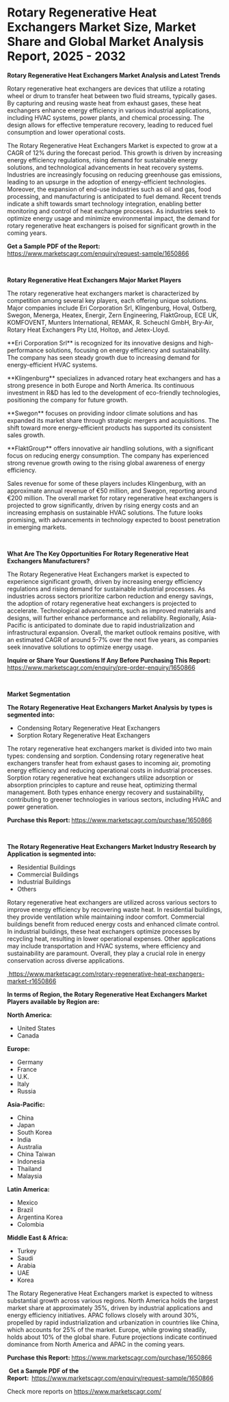 <p><h1>Rotary Regenerative Heat Exchangers Market Size, Market Share and Global Market Analysis Report, 2025 - 2032</h1></p><p><strong>Rotary Regenerative Heat Exchangers Market Analysis and Latest Trends</strong></p>
<p><p>Rotary regenerative heat exchangers are devices that utilize a rotating wheel or drum to transfer heat between two fluid streams, typically gases. By capturing and reusing waste heat from exhaust gases, these heat exchangers enhance energy efficiency in various industrial applications, including HVAC systems, power plants, and chemical processing. The design allows for effective temperature recovery, leading to reduced fuel consumption and lower operational costs.</p><p>The Rotary Regenerative Heat Exchangers Market is expected to grow at a CAGR of 12% during the forecast period. This growth is driven by increasing energy efficiency regulations, rising demand for sustainable energy solutions, and technological advancements in heat recovery systems. Industries are increasingly focusing on reducing greenhouse gas emissions, leading to an upsurge in the adoption of energy-efficient technologies. Moreover, the expansion of end-use industries such as oil and gas, food processing, and manufacturing is anticipated to fuel demand. Recent trends indicate a shift towards smart technology integration, enabling better monitoring and control of heat exchange processes. As industries seek to optimize energy usage and minimize environmental impact, the demand for rotary regenerative heat exchangers is poised for significant growth in the coming years.</p></p>
<p><strong>Get a Sample PDF of the Report:&nbsp;</strong> <a href="https://www.marketscagr.com/enquiry/request-sample/1650866?utm_campaign=2468&utm_medium=2&utm_source=Github&utm_content=ia&utm_term=23032025&utm_id=rotary-regenerative-heat-exchangers">https://www.marketscagr.com/enquiry/request-sample/1650866</a></p>
<p>&nbsp;</p>
<p><strong>Rotary Regenerative Heat Exchangers Major Market Players</strong></p>
<p><p>The rotary regenerative heat exchangers market is characterized by competition among several key players, each offering unique solutions. Major companies include Eri Corporation Srl, Klingenburg, Hoval, Ostberg, Swegon, Menerga, Heatex, Energir, Zern Engineering, FlaktGroup, ECE UK, KOMFOVENT, Munters International, REMAK, R. Scheuchl GmbH, Bry-Air, Rotary Heat Exchangers Pty Ltd, Holtop, and Jetex-Lloyd.</p><p>**Eri Corporation Srl** is recognized for its innovative designs and high-performance solutions, focusing on energy efficiency and sustainability. The company has seen steady growth due to increasing demand for energy-efficient HVAC systems.</p><p>**Klingenburg** specializes in advanced rotary heat exchangers and has a strong presence in both Europe and North America. Its continuous investment in R&D has led to the development of eco-friendly technologies, positioning the company for future growth.</p><p>**Swegon** focuses on providing indoor climate solutions and has expanded its market share through strategic mergers and acquisitions. The shift toward more energy-efficient products has supported its consistent sales growth.</p><p>**FlaktGroup** offers innovative air handling solutions, with a significant focus on reducing energy consumption. The company has experienced strong revenue growth owing to the rising global awareness of energy efficiency.</p><p>Sales revenue for some of these players includes Klingenburg, with an approximate annual revenue of €50 million, and Swegon, reporting around €200 million. The overall market for rotary regenerative heat exchangers is projected to grow significantly, driven by rising energy costs and an increasing emphasis on sustainable HVAC solutions. The future looks promising, with advancements in technology expected to boost penetration in emerging markets.</p></p>
<p>&nbsp;</p>
<p><strong>What Are The Key Opportunities For Rotary Regenerative Heat Exchangers Manufacturers?</strong></p>
<p><p>The Rotary Regenerative Heat Exchangers market is expected to experience significant growth, driven by increasing energy efficiency regulations and rising demand for sustainable industrial processes. As industries across sectors prioritize carbon reduction and energy savings, the adoption of rotary regenerative heat exchangers is projected to accelerate. Technological advancements, such as improved materials and designs, will further enhance performance and reliability. Regionally, Asia-Pacific is anticipated to dominate due to rapid industrialization and infrastructural expansion. Overall, the market outlook remains positive, with an estimated CAGR of around 5-7% over the next five years, as companies seek innovative solutions to optimize energy usage.</p></p>
<p><strong>Inquire or Share Your Questions If Any Before Purchasing This Report:</strong> <a href="https://www.marketscagr.com/enquiry/pre-order-enquiry/1650866?utm_campaign=2468&utm_medium=2&utm_source=Github&utm_content=ia&utm_term=23032025&utm_id=rotary-regenerative-heat-exchangers">https://www.marketscagr.com/enquiry/pre-order-enquiry/1650866</a></p>
<p>&nbsp;</p>
<p><strong>Market Segmentation</strong></p>
<p><strong>The Rotary Regenerative Heat Exchangers Market Analysis by types is segmented into:</strong></p>
<p><ul><li>Condensing Rotary Regenerative Heat Exchangers</li><li>Sorption Rotary Regenerative Heat Exchangers</li></ul></p>
<p><p>The rotary regenerative heat exchangers market is divided into two main types: condensing and sorption. Condensing rotary regenerative heat exchangers transfer heat from exhaust gases to incoming air, promoting energy efficiency and reducing operational costs in industrial processes. Sorption rotary regenerative heat exchangers utilize adsorption or absorption principles to capture and reuse heat, optimizing thermal management. Both types enhance energy recovery and sustainability, contributing to greener technologies in various sectors, including HVAC and power generation.</p></p>
<p><strong>Purchase this Report:&nbsp;</strong><a href="https://www.marketscagr.com/purchase/1650866?utm_campaign=2468&utm_medium=2&utm_source=Github&utm_content=ia&utm_term=23032025&utm_id=rotary-regenerative-heat-exchangers">https://www.marketscagr.com/purchase/1650866</a></p>
<p>&nbsp;</p>
<p><strong>The Rotary Regenerative Heat Exchangers Market Industry Research by Application is segmented into:</strong></p>
<p><ul><li>Residential Buildings</li><li>Commercial Buildings</li><li>Industrial Buildings</li><li>Others</li></ul></p>
<p><p>Rotary regenerative heat exchangers are utilized across various sectors to improve energy efficiency by recovering waste heat. In residential buildings, they provide ventilation while maintaining indoor comfort. Commercial buildings benefit from reduced energy costs and enhanced climate control. In industrial buildings, these heat exchangers optimize processes by recycling heat, resulting in lower operational expenses. Other applications may include transportation and HVAC systems, where efficiency and sustainability are paramount. Overall, they play a crucial role in energy conservation across diverse applications.</p></p>
<p><a href="https://www.marketscagr.com/rotary-regenerative-heat-exchangers-market-r1650866?utm_campaign=2468&utm_medium=2&utm_source=Github&utm_content=ia&utm_term=23032025&utm_id=rotary-regenerative-heat-exchangers">&nbsp;https://www.marketscagr.com/rotary-regenerative-heat-exchangers-market-r1650866</a></p>
<p><strong>In terms of Region, the Rotary Regenerative Heat Exchangers Market Players available by Region are:</strong></p>
<p>
    <p> <strong> North America: </strong>
        <ul>
            <li>United States</li>
            <li>Canada</li>
        </ul>
        </p> 
    <p> <strong> Europe: </strong>
        <ul>
            <li>Germany</li>
            <li>France</li>
            <li>U.K.</li>
            <li>Italy</li>
            <li>Russia</li>
        </ul>
        </p> 
    <p> <strong> Asia-Pacific: </strong>
        <ul>
            <li>China</li>
            <li>Japan</li>
            <li>South Korea</li>
            <li>India</li>
            <li>Australia</li>
            <li>China Taiwan</li>
            <li>Indonesia</li>
            <li>Thailand</li>
            <li>Malaysia</li>
        </ul>
        </p> 
    <p> <strong> Latin America: </strong>
        <ul>
            <li>Mexico</li>
            <li>Brazil</li>
            <li>Argentina Korea</li>
            <li>Colombia</li>
        </ul>
        </p> 
    <p> <strong> Middle East & Africa: </strong>
        <ul>
            <li>Turkey</li>
            <li>Saudi</li>
            <li>Arabia</li>
            <li>UAE</li>
            <li>Korea</li>
        </ul>
    </p>
    </p>
<p><p>The Rotary Regenerative Heat Exchangers market is expected to witness substantial growth across various regions. North America holds the largest market share at approximately 35%, driven by industrial applications and energy efficiency initiatives. APAC follows closely with around 30%, propelled by rapid industrialization and urbanization in countries like China, which accounts for 25% of the market. Europe, while growing steadily, holds about 10% of the global share. Future projections indicate continued dominance from North America and APAC in the coming years.</p></p>
<p><strong>Purchase this Report: </strong><a href="https://www.marketscagr.com/purchase/1650866?utm_campaign=2468&utm_medium=2&utm_source=Github&utm_content=ia&utm_term=23032025&utm_id=rotary-regenerative-heat-exchangers">https://www.marketscagr.com/purchase/1650866</a></p>
<p>&nbsp;<strong>Get a Sample PDF of the Report:&nbsp;&nbsp;</strong><a href="https://www.marketscagr.com/enquiry/request-sample/1650866?utm_campaign=2468&utm_medium=2&utm_source=Github&utm_content=ia&utm_term=23032025&utm_id=rotary-regenerative-heat-exchangers">https://www.marketscagr.com/enquiry/request-sample/1650866</a></p>
<p><strong></strong></p>
<p>Check more reports on <a href="https://www.marketscagr.com/?utm_campaign=2468&utm_medium=2&utm_source=Github&utm_content=ia&utm_term=23032025&utm_id=rotary-regenerative-heat-exchangers">https://www.marketscagr.com/</a></p>